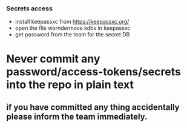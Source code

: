 ### Secrets access

* install keepassxc from https://keepassxc.org/
* open the file worndermove.kdbx in keepassxc
* get password from the team for the secret DB

# Never commit any password/access-tokens/secrets into the repo in plain text
## if you have committed any thing accidentally please inform the team immediately.